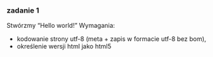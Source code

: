 ### zadanie 1

Stwórzmy “Hello world!”
Wymagania:
- kodowanie strony utf-8 (meta + zapis w formacie utf-8 bez
bom),
- określenie wersji html jako html5